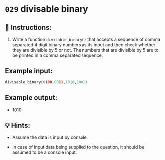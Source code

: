 # `029` divisable binary

## 📝 Instructions:

1. Write a function `divisable_binary()` that accepts a sequence of comma separated 4 digit binary numbers as its input and then check whether they are divisible by 5 or not. The numbers that are divisible by 5 are to be printed in a comma separated sequence.

## Example input:

```py
divisable_binary(0100,0011,1010,1001)
```

## Example output:

+ 1010

## 💡 Hints:

+ Assume the data is input by console.

+ In case of input data being supplied to the question, it should be assumed to be a console input.